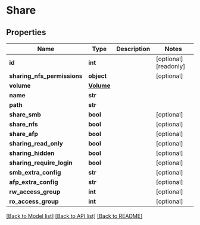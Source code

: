 # Share

## Properties

Name | Type | Description | Notes
------------ | ------------- | ------------- | -------------
**id** | **int** |  | [optional] [readonly] 
**sharing_nfs_permissions** | **object** |  | [optional] 
**volume** | [**Volume**](Volume.md) |  | 
**name** | **str** |  | 
**path** | **str** |  | 
**share_smb** | **bool** |  | [optional] 
**share_nfs** | **bool** |  | [optional] 
**share_afp** | **bool** |  | [optional] 
**sharing_read_only** | **bool** |  | [optional] 
**sharing_hidden** | **bool** |  | [optional] 
**sharing_require_login** | **bool** |  | [optional] 
**smb_extra_config** | **str** |  | [optional] 
**afp_extra_config** | **str** |  | [optional] 
**rw_access_group** | **int** |  | [optional] 
**ro_access_group** | **int** |  | [optional] 

[[Back to Model list]](../#documentation-for-models) [[Back to API list]](../#documentation-for-api-endpoints) [[Back to README]](../)


